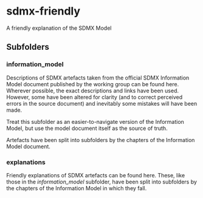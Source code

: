 # sdmx-friendly
A friendly explanation of the SDMX Model

## Subfolders

### information_model
Descriptions of SDMX artefacts taken from the official SDMX Information Model document published by the working group can be found here. Wherever possible, the exact descriptions and links have been used. However, some have been altered for clarity (and to correct perceived errors in the source document) and inevitably some mistakes will have been made.

Treat this subfolder as an easier-to-navigate version of the Information Model, but use the model document itself as the source of truth.

Artefacts have been split into subfolders by the chapters of the Information Model document.

### explanations
Friendly explanations of SDMX artefacts can be found here. These, like those in the *information_model* subfolder, have been split into subfolders by the chapters of the Information Model in which they fall.